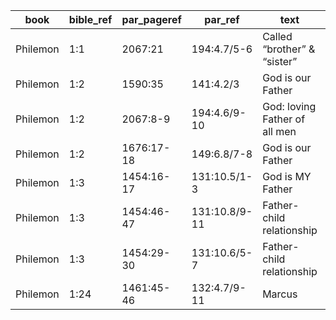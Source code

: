 <!--
https://urantia-book.org/urantiabook/bible_refs/Philemon_1.html
bible_ref = Bible Chapter:Vers
par_pageref = UB 1st English Edition Page:Line
par_ref = UB Paper:Sec:Ppgh
type = See _readme
-->

| book     | bible_ref | par_pageref | par_ref       | text                          | type |
| -------- | --------- | ----------- | ------------- | ----------------------------- | ---- |
| Philemon | 1:1       | 2067:21     | 194:4.7/5-6   | Called “brother” & “sister”   | C    |
| Philemon | 1:2       | 1590:35     | 141:4.2/3     | God is our Father             | C    |
| Philemon | 1:2       | 2067:8-9    | 194:4.6/9-10  | God: loving Father of all men | C    |
| Philemon | 1:2       | 1676:17-18  | 149:6.8/7-8   | God is our Father             | C    |
| Philemon | 1:3       | 1454:16-17  | 131:10.5/1-3  | God is MY Father              | C    |
| Philemon | 1:3       | 1454:46-47  | 131:10.8/9-11 | Father-child relationship     | C    |
| Philemon | 1:3       | 1454:29-30  | 131:10.6/5-7  | Father-child relationship     | C    |
| Philemon | 1:24      | 1461:45-46  | 132:4.7/9-11  | Marcus                        | C    |
